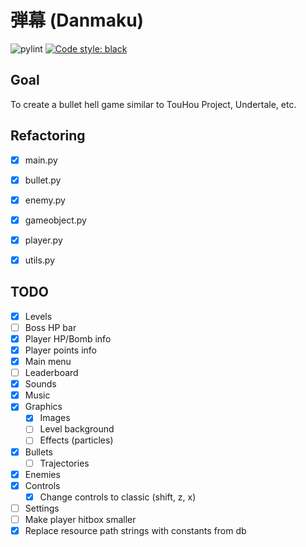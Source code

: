 # 弾幕 (Danmaku)
![pylint](https://img.shields.io/badge/PyLint-9.63-yellow?logo=python&logoColor=white)
[![Code style: black](https://img.shields.io/badge/code%20style-black-000000.svg)](https://github.com/psf/black)

## Goal
To create a bullet hell game similar to TouHou Project, Undertale, etc.

## Refactoring
- [x] main.py
- [x] bullet.py
- [x] enemy.py
- [x] gameobject.py
- [x] player.py
- [x] utils.py


## TODO
- [x] Levels
- [ ] Boss HP bar
- [x] Player HP/Bomb info
- [x] Player points info
- [x] Main menu
- [ ] Leaderboard
- [x] Sounds
- [x] Music
- [x] Graphics
  - [x] Images
  - [ ] Level background
  - [ ] Effects (particles)
- [x] Bullets
  - [ ] Trajectories
- [x] Enemies
- [x] Controls
  - [x] Change controls to classic (shift, z, x)
- [ ] Settings
- [ ] Make player hitbox smaller
- [x] Replace resource path strings with constants from db
